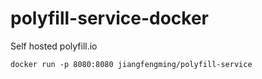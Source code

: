 # polyfill-service-docker
Self hosted polyfill.io

```
docker run -p 8080:8080 jiangfengming/polyfill-service
```
